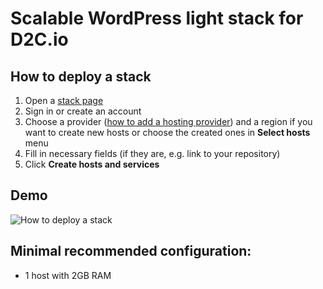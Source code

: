 # Scalable WordPress light stack for D2C.io

## How to deploy a stack

1. Open a [stack page](https://panel.d2c.io/new-stack?url=https://github.com/d2cio/wordpress-scalable-light-stack/archive/master.zip)
2. Sign in or create an account
3. Choose a provider ([how to add a hosting provider](https://docs.d2c.io/providers/cloud-providers/)) and a region if you want to create new hosts or choose the created ones in **Select hosts** menu
3. Fill in necessary fields (if they are, e.g. link to your repository)
4. Click **Create hosts and services**

## Demo

![How to deploy a stack](https://github.com/mastappl/images/blob/master/wplight_apache.gif)

## Minimal recommended configuration:

- 1 host with 2GB RAM
